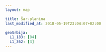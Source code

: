 ```yaml
---
layout: map

title: Šar-planina
last_modified_at: 2018-05-19T23:04:07+02:00

geoSrbija:
  L1_183: [84]
  L1_362: [3]
---
```

